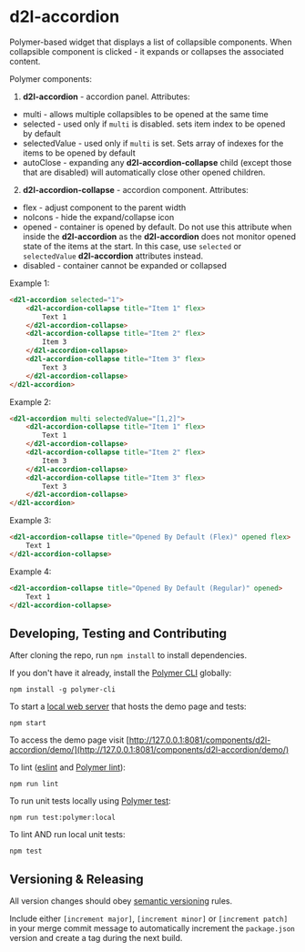 # d2l-accordion

Polymer-based widget that displays a list of collapsible components. When collapsible component is clicked - it expands or collapses the associated content.

Polymer components:
1. **d2l-accordion** - accordion panel. Attributes:
* multi - allows multiple collapsibles to be opened at the same time
* selected - used only if `multi` is disabled. sets item index to be opened by default
* selectedValue - used only if `multi` is set. Sets array of indexes for the items to be opened by default
* autoClose - expanding any **d2l-accordion-collapse** child (except those that are disabled) will automatically close other opened children.
2. **d2l-accordion-collapse** - accordion component. Attributes:
* flex - adjust component to the parent width
* noIcons - hide the expand/collapse icon
* opened - container is opened by default. Do not use this attribute when inside the **d2l-accordion** as the **d2l-accordion** does not monitor opened state of the items at the start. In this case, use `selected` or `selectedValue` **d2l-accordion** attributes instead.
* disabled - container cannot be expanded or collapsed

Example 1:
```html
<d2l-accordion selected="1">
	<d2l-accordion-collapse title="Item 1" flex>
		Text 1
	</d2l-accordion-collapse>
	<d2l-accordion-collapse title="Item 2" flex>
		Item 3
	</d2l-accordion-collapse>
	<d2l-accordion-collapse title="Item 3" flex>
		Text 3
	</d2l-accordion-collapse>
</d2l-accordion>
```

Example 2:
```html
<d2l-accordion multi selectedValue="[1,2]">
	<d2l-accordion-collapse title="Item 1" flex>
		Text 1
	</d2l-accordion-collapse>
	<d2l-accordion-collapse title="Item 2" flex>
		Item 3
	</d2l-accordion-collapse>
	<d2l-accordion-collapse title="Item 3" flex>
		Text 3
	</d2l-accordion-collapse>
</d2l-accordion>
```

Example 3:
```html
<d2l-accordion-collapse title="Opened By Default (Flex)" opened flex>
	Text 1
</d2l-accordion-collapse>
```

Example 4:
```html
<d2l-accordion-collapse title="Opened By Default (Regular)" opened>
	Text 1
</d2l-accordion-collapse>
```

## Developing, Testing and Contributing

After cloning the repo, run `npm install` to install dependencies.

If you don't have it already, install the [Polymer CLI](https://www.polymer-project.org/2.0/docs/tools/polymer-cli) globally:

```shell
npm install -g polymer-cli
```

To start a [local web server](https://www.polymer-project.org/2.0/docs/tools/polymer-cli-commands#serve) that hosts the demo page and tests:

```shell
npm start
```

To access the demo page visit [http://127.0.0.1:8081/components/d2l-accordion/demo/](http://127.0.0.1:8081/components/d2l-accordion/demo/)

To lint ([eslint](http://eslint.org/) and [Polymer lint](https://www.polymer-project.org/2.0/docs/tools/polymer-cli-commands#lint)):

```shell
npm run lint
```

To run unit tests locally using [Polymer test](https://www.polymer-project.org/2.0/docs/tools/polymer-cli-commands#tests):

```shell
npm run test:polymer:local
```

To lint AND run local unit tests:

```shell
npm test
```

## Versioning & Releasing

All version changes should obey [semantic versioning](https://semver.org/) rules.

Include either `[increment major]`, `[increment minor]` or `[increment patch]` in your merge commit message to automatically increment the `package.json` version and create a tag during the next build.
